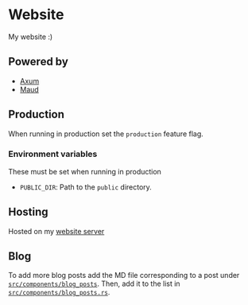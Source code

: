 # Website

My website :)

## Powered by

- [Axum](https://github.com/tokio-rs/axum)
- [Maud](https://maud.lambda.xyz/)

## Production

When running in production set the `production` feature flag.

### Environment variables

These must be set when running in production

- `PUBLIC_DIR`: Path to the `public` directory.

## Hosting

Hosted on my [website server](https://github.com/zkwinkle/website-server)

## Blog

To add more blog posts add the MD file corresponding to a post under [`src/components/blog_posts`](src/components/blog_posts).
Then, add it to the list in [`src/components/blog_posts.rs`](src/components/blog_posts.rs).
